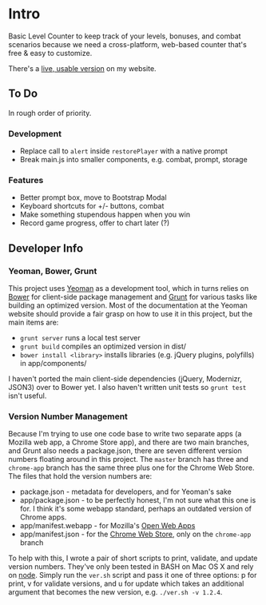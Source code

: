 # Intro

Basic Level Counter to keep track of your levels, bonuses, and combat scenarios because we need a cross-platform, web-based counter that's free & easy to customize.

There's a [live, usable version](http://phette.net/level-counter/) on my website.

## To Do

In rough order of priority.

### Development

- Replace call to `alert` inside `restorePlayer` with a native prompt
- Break main.js into smaller components, e.g. combat, prompt, storage

### Features

- Better prompt box, move to Bootstrap Modal
- Keyboard shortcuts for +/- buttons, combat
- Make something stupendous happen when you win
- Record game progress, offer to chart later (?)

## Developer Info

### Yeoman, Bower, Grunt

This project uses [Yeoman](http://yeoman.io/) as a development tool, which in turns relies on [Bower](http://twitter.github.com/bower/) for client-side package management and [Grunt](http://gruntjs.com/) for various tasks like building an optimized version. Most of the documentation at the Yeoman website should provide a fair grasp on how to use it in this project, but the main items are:

- `grunt server` runs a local test server
- `grunt build` compiles an optimized version in dist/
- `bower install <library>` installs libraries (e.g. jQuery plugins, polyfills) in app/components/

I haven't ported the main client-side dependencies (jQuery, Modernizr, JSON3) over to Bower yet. I also haven't written unit tests so `grunt test` isn't useful.

### Version Number Management

Because I'm trying to use one code base to write two separate apps (a Mozilla web app, a Chrome Store app), and there are two main branches, and Grunt also needs a package.json, there are seven different version numbers floating around in this project. The `master` branch has three and `chrome-app` branch has the same three plus one for the Chrome Web Store. The files that hold the version numbers are:

- package.json - metadata for developers, and for Yeoman's sake
- app/package.json - to be perfectly honest, I'm not sure what this one is for. I think it's some webapp standard, perhaps an outdated version of Chrome apps.
- app/manifest.webapp - for Mozilla's [Open Web Apps](https://developer.mozilla.org/en-US/docs/Apps/Manifest)
- app/manifest.json - for the [Chrome Web Store](https://developer.chrome.com/apps/manifest.html), only on the `chrome-app` branch

To help with this, I wrote a pair of short scripts to print, validate, and update version numbers. They've only been tested in BASH on Mac OS X and rely on [node](nodejs.org). Simply run the `ver.sh` script and pass it one of three options: p for print, v for validate versions, and u for update which takes an additional argument that becomes the new version, e.g. `./ver.sh -v 1.2.4`.
